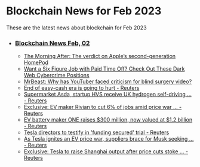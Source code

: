 # Blockchain News for Feb 2023
These are the latest news about blockchain for Feb 2023
- ### [Blockchain News Feb, 02](./02)
    - [The Morning After: The verdict on Apple’s second-generation HomePod](https://www.engadget.com/the-morning-after-second-generation-homepod-review-121555907.html) 
    - [Want a Six Figure Job with Paid Time Off? Check Out These Dark Web Cybercrime Positions](https://gizmodo.com/kaspersky-dark-web-big-tech-layoffs-cybercrime-1850055032) 
    - [MrBeast: Why has YouTuber faced criticism for blind surgery video?](https://www.bbc.co.uk/news/newsbeat-64490431) 
    - [End of easy-cash era is going to hurt - Reuters](https://www.reuters.com/markets/global-markets-stress-points-2023-02-01/) 
    - [Supermarket Asda, startup HVS receive UK hydrogen self-driving ... - Reuters](https://www.reuters.com/business/autos-transportation/supermarket-asda-startup-hvs-receive-uk-hydrogen-self-driving-lorry-grant-2023-02-01/) 
    - [Exclusive: EV maker Rivian to cut 6% of jobs amid price war ... - Reuters](https://www.reuters.com/business/autos-transportation/ev-maker-rivian-cut-6-jobs-amid-price-war-internal-memo-2023-02-01/) 
    - [EV battery maker ONE raises $300 million, now valued at $1.2 billion - Reuters](https://www.reuters.com/technology/ev-battery-maker-one-raises-300-million-now-valued-12-billion-2023-02-01/) 
    - [Tesla directors to testify in 'funding secured' trial - Reuters](https://www.reuters.com/legal/tesla-directors-testify-funding-secured-trial-2023-02-01/) 
    - [As Tesla ignites an EV price war, suppliers brace for Musk seeking ... - Reuters](https://www.reuters.com/business/autos-transportation/tesla-ignites-an-ev-price-war-suppliers-brace-musk-seeking-givebacks-2023-02-01/) 
    - [Exclusive: Tesla to raise Shanghai output after price cuts stoke ... - Reuters](https://www.reuters.com/technology/tesla-raise-shanghai-output-after-price-cuts-stoke-demand-memo-2023-02-01/) 
